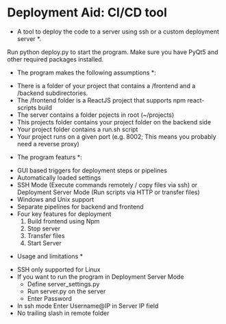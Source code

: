 # Deployment Aid: CI/CD tool
* A tool to deploy the code to a server using ssh or a custom deployment server *.

Run python deploy.py to start the program. Make sure you have PyQt5 and other required packages installed.

* The program makes the following assumptions *:
- There is a folder of your project that contains a /frontend and a /backend subdirectories.
- The /frontend folder is a ReactJS project that supports npm react-scripts build
- The server contains a folder pojects in root (~/projects)
- This projects folder contains your project folder on the backend side
- Your project folder contains a run.sh script
- Your project runs on a given port (e.g. 8002; This means you probably need a reverse proxy)

* The program featurs *:
- GUI based triggers for deployment steps or pipelines
- Automatically loaded settings
- SSH Mode (Execute commands remotely / copy files via ssh) or Deployment Server Mode (Run scripts via HTTP or transfer files)
- Windows and Unix support
- Separate pipelines for backend and frontend
- Four key features for deployment
    1. Build frontend using Npm
    2. Stop server
    3. Transfer files
    4. Start Server

* Usage and limitations *
- SSH only supported for Linux
- If you want to run the program in Deployment Server Mode
    - Define server_settings.py
    - Run server.py on the server
    - Enter Password
- In ssh mode Enter Username@IP in Server IP field
- No trailing slash in remote folder

